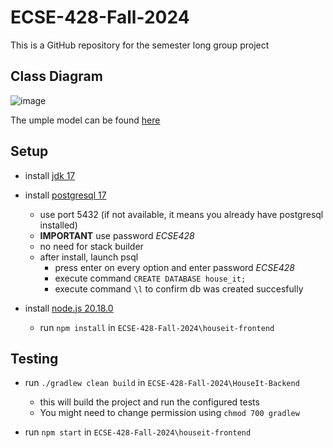 # ECSE-428-Fall-2024
This is a GitHub repository for the semester long group project

## Class Diagram

![image](https://github.com/user-attachments/assets/444a573a-c6e9-4f83-9685-438cdc7c7418)

The umple model can be found [here](https://cruise.umple.org/umpleonline/umple.php?model=24100819u1vp1ccio73#genArea)

## Setup

- install [jdk 17](https://www.oracle.com/java/technologies/javase/jdk17-archive-downloads.html)

- install [postgresql 17](https://www.enterprisedb.com/downloads/postgres-postgresql-downloads) 
    - use port 5432 (if not available, it means you already have postgresql installed)
    - **IMPORTANT** use password *ECSE428*
    - no need for stack builder
    - after install, launch psql
        - press enter on every option and enter password *ECSE428*
        - execute command `CREATE DATABASE house_it;`
        - execute command `\l` to confirm db was created succesfully

- install [node.js 20.18.0](https://nodejs.org/en/download/prebuilt-installer)
    - run `npm install` in `ECSE-428-Fall-2024\houseit-frontend`


## Testing

- run `./gradlew clean build` in `ECSE-428-Fall-2024\HouseIt-Backend`
    - this will build the project and run the configured tests
    - You might need to change permission using `chmod 700 gradlew` 

- run `npm start` in `ECSE-428-Fall-2024\houseit-frontend`
